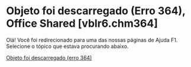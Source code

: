 
# Objeto foi descarregado (Erro 364), Office Shared [vblr6.chm364]

Olá! Você foi redirecionado para uma das nossas páginas de Ajuda F1. Selecione o tópico que estava procurando abaixo.

[Objeto foi descarregado (erro 364)](http://msdn.microsoft.com/library/155b96e2-0bb6-dea0-b25a-26abe50ab198%28Office.15%29.aspx)
